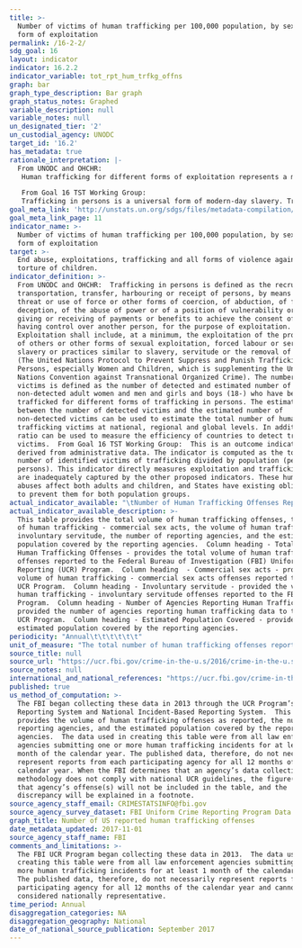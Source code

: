 ```yaml
---
title: >-
  Number of victims of human trafficking per 100,000 population, by sex, age and
  form of exploitation
permalink: /16-2-2/
sdg_goal: 16
layout: indicator
indicator: 16.2.2
indicator_variable: tot_rpt_hum_trfkg_offns
graph: bar
graph_type_description: Bar graph
graph_status_notes: Graphed
variable_description: null
variable_notes: null
un_designated_tier: '2'
un_custodial_agency: UNODC
target_id: '16.2'
has_metadata: true
rationale_interpretation: |-
  From UNODC and OHCHR: 
   Human trafficking for different forms of exploitation represents a major violation of victim's human rights, dignity and inclusion to the society. It has an impact on a person's health and opportunities, it creates economic inequalities and it is a threat to the personal security. The regular production of figures on this indicator will allow the monitoring of the impact of the anti-trafficking measures to the level of trafficking at national, regional and global levels. It also helps to assess the capacity of countries to detect and consequently support victims of trafficking. It will raise awareness on the most prevalent forms of trafficking in persons in different parts of the world. 

   From Goal 16 TST Working Group: 
   Trafficking in persons is a universal form of modern-day slavery. Trafficked persons are often victims of physical, sexual and psychological violence. The demand for cheap labour and sexual services, coupled with criminal practices that seek to profit from the exploitation of vulnerable people, is its main driver. Addressing this most egregious violation of human rights would significantly contribute to one of the main priorities of post-2015 namely to "leave no one behind" and has its legal basis in the UN Convention on Transnational Organized Crime and the optional protocol on human trafficking.
goal_meta_link: 'http://unstats.un.org/sdgs/files/metadata-compilation/Metadata-Goal-16.pdf'
goal_meta_link_page: 11
indicator_name: >-
  Number of victims of human trafficking per 100,000 population, by sex, age and
  form of exploitation
target: >-
  End abuse, exploitations, trafficking and all forms of violence against and
  torture of children.
indicator_definition: >-
  From UNODC and OHCHR:  Trafficking in persons is defined as the recruitment,
  transportation, transfer, harbouring or receipt of persons, by means of the
  threat or use of force or other forms of coercion, of abduction, of fraud, of
  deception, of the abuse of power or of a position of vulnerability or of the
  giving or receiving of payments or benefits to achieve the consent of a person
  having control over another person, for the purpose of exploitation.
  Exploitation shall include, at a minimum, the exploitation of the prostitution
  of others or other forms of sexual exploitation, forced labour or services,
  slavery or practices similar to slavery, servitude or the removal of organs
  (The United Nations Protocol to Prevent Suppress and Punish Trafficking in
  Persons, especially Women and Children, which is supplementing the United
  Nations Convention against Transnational Organized Crime). The number of
  victims is defined as the number of detected and estimated number of
  non-detected adult women and men and girls and boys (18-) who have been
  trafficked for different forms of trafficking in persons. The estimated ratio
  between the number of detected victims and the estimated number of
  non-detected victims can be used to estimate the total number of human
  trafficking victims at national, regional and global levels. In addition, the
  ratio can be used to measure the efficiency of countries to detect trafficking
  victims.  From Goal 16 TST Working Group:  This is an outcome indicator
  derived from administrative data. The indicator is computed as the total
  number of identified victims of trafficking divided by population (per 100,000
  persons). This indicator directly measures exploitation and trafficking, which
  are inadequately captured by the other proposed indicators. These human rights
  abuses affect both adults and children, and States have existing obligations
  to prevent them for both population groups.
actual_indicator_available: "\tNumber of Human Trafficking Offenses Reported to the FBI UCR Program.  \t\t\t\t\t\t\t\t\t"
actual_indicator_available_description: >-
  This table provides the total volume of human trafficking offenses, the volume
  of human trafficking - commercial sex acts, the volume of human trafficking -
  involuntary servitude, the number of reporting agencies, and the estimated
  population covered by the reporting agencies.  Column heading - Total Reported
  Human Trafficking Offenses - provides the total volume of human trafficking
  offenses reported to the Federal Bureau of Investigation (FBI) Uniform Crime
  Reporting (UCR) Program.  Column heading  - Commercial sex acts - provides the
  volume of human trafficking - commercial sex acts offenses reported to the FBI
  UCR Program.  Column heading - Involuntary servitude - provided the volume of
  human trafficking - involuntary servitude offenses reported to the FBI UCR
  Program.  Column heading - Number of Agencies Reporting Human Trafficking -
  provided the number of agencies reporting human trafficking data to the FBI
  UCR Program.  Column heading - Estimated Population Covered - provided the 
  estimated population covered by the reporting agencies.
periodicity: "Annual\t\t\t\t\t\t"
unit_of_measure: "The total number of human trafficking offenses reported, the total number of human trafficking - commercial sex acts offenses reported, the total number of human trafficking - involuntary servitude offenses reported, the number of agencies reporting human trafficking offenses, and the estimated population of the reporting agencies.  \t\t\t\t\t\t"
source_title: null
source_url: "https://ucr.fbi.gov/crime-in-the-u.s/2016/crime-in-the-u.s.-2016/additional-publications/human-trafficking\t\t\t\t\t\t"
source_notes: null
international_and_national_references: "https://ucr.fbi.gov/crime-in-the-u.s/2016/crime-in-the-u.s.-2016/additional-publications/human-trafficking\t\t\t\t\t\t"
published: true
us_method_of_computation: >-
  The FBI began collecting these data in 2013 through the UCR Program’s Summary
  Reporting System and National Incident-Based Reporting System.  This table
  provides the volume of human trafficking offenses as reported, the number of
  reporting agencies, and the estimated population covered by the reporting
  agencies.  The data used in creating this table were from all law enforcement
  agencies submitting one or more human trafficking incidents for at least 1
  month of the calendar year. The published data, therefore, do not necessarily
  represent reports from each participating agency for all 12 months of the
  calendar year. When the FBI determines that an agency’s data collection
  methodology does not comply with national UCR guidelines, the figure(s) for
  that agency’s offense(s) will not be included in the table, and the
  discrepancy will be explained in a footnote.
source_agency_staff_email: CRIMESTATSINFO@fbi.gov
source_agency_survey_dataset: FBI Uniform Crime Reporting Program Data Collection
graph_title: Number of US reported human trafficking offenses
date_metadata_updated: 2017-11-01
source_agency_staff_name: FBI
comments_and_limitations: >-
  The FBI UCR Program began collecting these data in 2013.  The data used in
  creating this table were from all law enforcement agencies submitting one or
  more human trafficking incidents for at least 1 month of the calendar year. 
  The published data, therefore, do not necessarily represent reports from each
  participating agency for all 12 months of the calendar year and cannot be
  considered nationally representative.
time_period: Annual
disaggregation_categories: NA
disaggregation_geography: National
date_of_national_source_publication: September 2017
---
```

